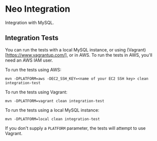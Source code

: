 # Neo Integration

Integration with MySQL.

## Integration Tests

You can run the tests with a local MySQL instance, or using (Vagrant)[https://www.vagrantup.com/], or in AWS. To run the tests in AWS, you'll need an AWS IAM user.

To run the tests using AWS:

`mvn -DPLATFORM=aws -DEC2_SSH_KEY=<name of your EC2 SSH key> clean integration-test`

To run the tests using Vagrant:

`mvn -DPLATFORM=vagrant clean integration-test`

To run the tests using a local MySQL instance:

`mvn -DPLATFORM=local clean integration-test`

If you don't supply a `PLATFORM` parameter, the tests will attempt to use Vagrant.
